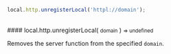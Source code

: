 ```javascript
local.http.unregisterLocal('httpl://domain');
```

<br/>
#### local.http.unregisterLocal( <small>domain</small> ) <small>=> undefined</small>

Removes the server function from the specified `domain`.